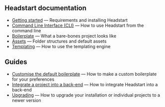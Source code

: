 ## Headstart documentation

- [Getting started](getting-started.md) — Requirements and installing Headstart
- [Command Line Interface (CLI)](cli.md) — How to use Headstart from the command line
- [Boilerplate](boilerplate.md) — What a bare-bones project looks like
- [Assets](assets.md) — Folder structures and default assets
- [Templating](templating.md) — How to use the templating engine

## Guides

- [Customise the default boilerplate](customize-the-default-boilerplate.md) — How to make a custom boilerplate for your preferences
- [Integrate a project into a back-end](integrate-a-back-end.md) — How to integrate Headstart into a back-end
- [Upgrading](upgrade-your-installation.md) — How to upgrade your installation or individual projects to a newer version